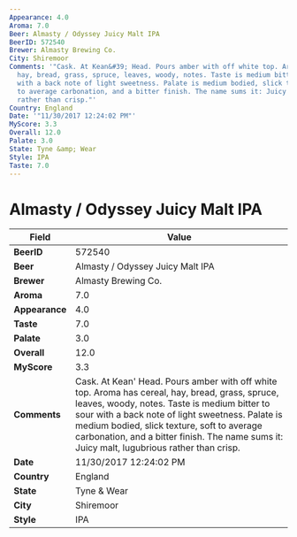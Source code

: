 ```yaml
---
Appearance: 4.0
Aroma: 7.0
Beer: Almasty / Odyssey Juicy Malt IPA
BeerID: 572540
Brewer: Almasty Brewing Co.
City: Shiremoor
Comments: '"Cask. At Kean&#39; Head. Pours amber with off white top. Aroma has cereal,
  hay, bread, grass, spruce, leaves, woody, notes. Taste is medium bitter to sour
  with a back note of light sweetness. Palate is medium bodied, slick texture, soft
  to average carbonation, and a bitter finish. The name sums it: Juicy malt, lugubrious
  rather than crisp."'
Country: England
Date: '"11/30/2017 12:24:02 PM"'
MyScore: 3.3
Overall: 12.0
Palate: 3.0
State: Tyne &amp; Wear
Style: IPA
Taste: 7.0
---
```


# Almasty / Odyssey Juicy Malt IPA

| Field         | Value |
|---------------|-------|
| **BeerID** | 572540 |
| **Beer** | Almasty / Odyssey Juicy Malt IPA |
| **Brewer** | Almasty Brewing Co. |
| **Aroma** | 7.0 |
| **Appearance** | 4.0 |
| **Taste** | 7.0 |
| **Palate** | 3.0 |
| **Overall** | 12.0 |
| **MyScore** | 3.3 |
| **Comments** | Cask. At Kean&#39; Head. Pours amber with off white top. Aroma has cereal, hay, bread, grass, spruce, leaves, woody, notes. Taste is medium bitter to sour with a back note of light sweetness. Palate is medium bodied, slick texture, soft to average carbonation, and a bitter finish. The name sums it: Juicy malt, lugubrious rather than crisp. |
| **Date** | 11/30/2017 12:24:02 PM |
| **Country** | England |
| **State** | Tyne &amp; Wear |
| **City** | Shiremoor |
| **Style** | IPA |
